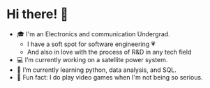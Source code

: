 # Hi there! 👋

* :mortar_board: I'm an Electronics and communication Undergrad.
  * I have a soft spot for software engineering :heartpulse:
  * And also in love with the process of R&D in any tech field 
* :computer: I’m currently working on a satellite power system.
* 🌱 I’m currently learning python, data analysis, and SQL.
* :open_file_folder: Fun fact: I do play video games when I'm not being so serious.
